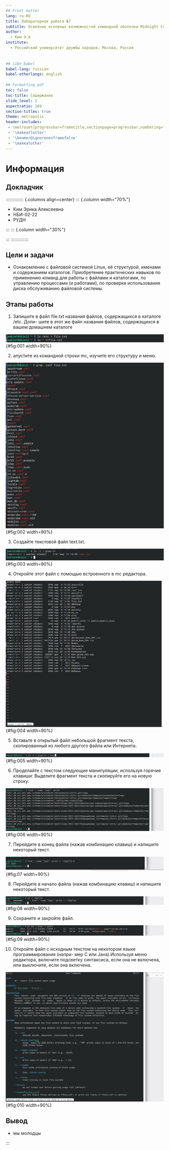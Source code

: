 ```yaml
---
## Front matter
lang: ru-RU
title: Лабораторная работа №7
subtitle: Освоение основных возможностей командной оболочки Midnight Commander. Приобретение навыков практической работы по просмотру каталогов и файлов; манипуляций с ними.
author:
  - Ким Э.А
institute:
  - Российский университет дружбы народов, Москва, Россия


## i18n babel
babel-lang: russian
babel-otherlangs: english

## Formatting pdf
toc: false
toc-title: Содержание
slide_level: 2
aspectratio: 169
section-titles: true
theme: metropolis
header-includes:
 - \metroset{progressbar=frametitle,sectionpage=progressbar,numbering=fraction}
 - '\makeatletter'
 - '\beamer@ignorenonframefalse'
 - '\makeatother'
---
```


# Информация

## Докладчик

:::::::::::::: {.columns align=center}
::: {.column width="70%"}

  * Ким Эрика Алексеевна 
  * НБИ-02-22
  * РУДН 


:::
::: {.column width="30%"}



:::
::::::::::::::


## Цели и задачи

- Ознакомление с файловой системой Linux, её структурой, именами и содержанием каталогов. Приобретение практических навыков по применению команд для работы с файлами и каталогами, по управлению процессами (и работами), по проверке использования диска обслуживанию файловой системы.

## Этапы работы

1. Запишите в файл file.txt названия файлов, содержащихся в каталоге /etc. Допи-
шите в этот же файл названия файлов, содержащихся в вашем домашнем каталоге

![...](image/1.png){#fig:001 width=90%}

2. апустите из командной строки mc, изучите его структуру и меню.
 
![...](image/2.png){#fig:002 width=90%}

3. Создайте текстовой файл text.txt.
 
![...](image/3.png){#fig:003 width=90%}

4. Откройте этот файл с помощью встроенного в mc редактора.
  
![...](image/4.png){#fig:004 width=90%} 

5. Вставьте в открытый файл небольшой фрагмент текста, скопированный из любого
другого файла или Интернета.

![...](image/5.png){#fig:005 width=90%}

6.  Проделайте с текстом следующие манипуляции, используя горячие клавиши:
Выделите фрагмент текста и скопируйте его на новую строку.
  
![...](image/6.png){#fig:006 width=90%}

7. Перейдите в конец файла (нажав комбинацию клавиш) и напишите некоторый
текст.

![...](image/7.png){#fig:07 width=90%}

8. Перейдите в начало файла (нажав комбинацию клавиш) и напишите некоторый
текст.

![...](image/8.png){#fig:08 width=90%}

9. Сохраните и закройте файл.

![...](image/9.png){#fig:09 width=90%} 

10.  Откройте файл с исходным текстом на некотором языке программирования (напри-
мер C или Java).Используя меню редактора, включите подсветку синтаксиса, если она не включена,
или выключите, если она включена.

![...](image/10.png){#fig:010 width=90%}



  
## Вывод 

- мы молодцы 

:::
